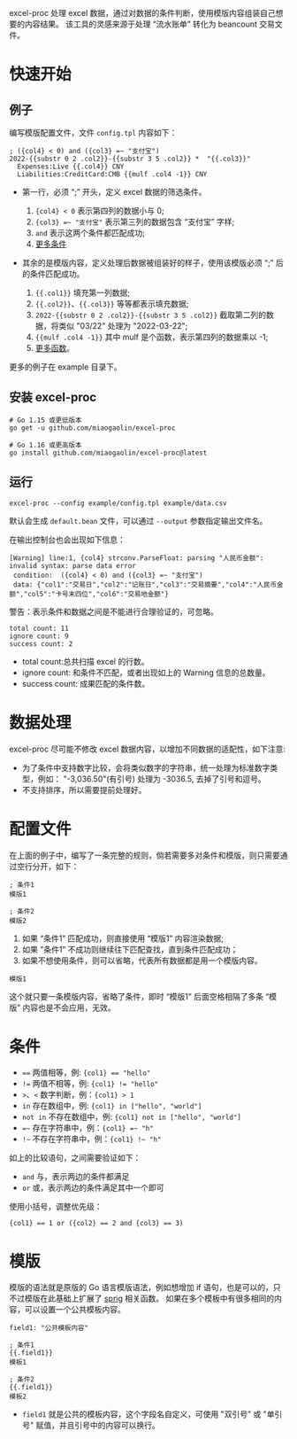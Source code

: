 excel-proc 处理 excel 数据，通过对数据的条件判断，使用模版内容组装自己想要的内容结果。
该工具的灵感来源于处理 “流水账单” 转化为 beancount 交易文件。

# 快速开始
## 例子
编写模版配置文件，文件 `config.tpl` 内容如下：
```
; ({col4} < 0) and ({col3} =~ "支付宝")
2022-{{substr 0 2 .col2}}-{{substr 3 5 .col2}} *  "{{.col3}}"
  Expenses:Live {{.col4}} CNY
  Liabilities:CreditCard:CMB {{mulf .col4 -1}} CNY
```

* 第一行，必须 “;” 开头，定义 excel 数据的筛选条件。
    1. `{col4} < 0` 表示第四列的数据小与 0;
    2. `{col3} =~ "支付宝"` 表示第三列的数据包含 “支付宝” 字样;
    3. `and` 表示这两个条件都匹配成功;
    4. [更多条件](#条件)

* 其余的是模版内容，定义处理后数据被组装好的样子，使用该模版必须 “;” 后的条件匹配成功。
    1. `{{.col1}}` 填充第一列数据;
    2. `{{.col2}}`、`{{.col3}}` 等等都表示填充数据;
    3. `2022-{{substr 0 2 .col2}}-{{substr 3 5 .col2}}` 截取第二列的数据，将类似 "03/22" 处理为 "2022-03-22";
    4. `{{mulf .col4 -1}}` 其中 mulf 是个函数，表示第四列的数据乘以 -1;
    5. [更多函数](http://masterminds.github.io/sprig/)。

更多的例子在 example 目录下。

## 安装 excel-proc
```shell
# Go 1.15 或更低版本
go get -u github.com/miaogaolin/excel-proc

# Go 1.16 或更高版本
go install github.com/miaogaolin/excel-proc@latest
```

## 运行
```
excel-proc --config example/config.tpl example/data.csv
```
默认会生成 `default.bean` 文件，可以通过 `--output` 参数指定输出文件名。

在输出控制台也会出现如下信息：
```shell
[Warning] line:1, {col4} strconv.ParseFloat: parsing "人民币金额": invalid syntax: parse data error 
 condition:  ({col4} < 0) and ({col3} =~ "支付宝")
 data: {"col1":"交易日","col2":"记账日","col3":"交易摘要","col4":"人民币金额","col5":"卡号末四位","col6":"交易地金额"}
```
警告：表示条件和数据之间是不能进行合理验证的，可忽略。

```shell
total count: 11
ignore count: 9
success count: 2
```
* total count:总共扫描 excel 的行数。
* ignore count: 和条件不匹配，或者出现如上的 Warning 信息的总数量。
* success count: 成果匹配的条件数。

# 数据处理
excel-proc 尽可能不修改 excel 数据内容，以增加不同数据的适配性，如下注意:

* 为了条件中支持数字比较，会将类似数字的字符串，统一处理为标准数字类型，例如： "-3,036.50"(有引号) 处理为 -3036.5, 去掉了引号和逗号。
* 不支持排序，所以需要提前处理好。

# 配置文件
在上面的例子中，编写了一条完整的规则，倘若需要多对条件和模版，则只需要通过空行分开，如下：  

```
; 条件1
模版1

; 条件2
模版2
```

1. 如果 “条件1” 匹配成功，则直接使用 “模版1” 内容渲染数据;
2. 如果 "条件1” 不成功则继续往下匹配查找，直到条件匹配成功；
3. 如果不想使用条件，则可以省略，代表所有数据都是用一个模版内容。

```
模版1
```
这个就只要一条模版内容，省略了条件，即时 “模版1” 后面空格相隔了多条 “模版” 内容也是不会应用，无效。

# 条件

* `==` 两值相等，例: `{col1} == "hello"`
* `!=` 两值不相等，例: `{col1} != "hello"`
* `>`、`<` 数字判断，例：`{col1} > 1`
* `in` 存在数组中，例: `{col1} in ["hello", "world"]`
* `not in` 不存在数组中，例: `{col1} not in ["hello", "world"]`
* `=~` 存在字符串中，例：`{col1} =~ "h"`
* `!~` 不存在字符串中，例：`{col1} !~ "h"`

如上的比较语句，之间需要验证如下：

* `and` 与，表示两边的条件都满足
* `or` 或，表示两边的条件满足其中一个即可

使用小括号，调整优先级：
```shell
{col1} == 1 or ({col2} == 2 and {col3} == 3)
```


# 模版
模版的语法就是原版的 Go 语言模版语法，例如想增加 if 语句，也是可以的，只不过模版在此基础上扩展了 [sprig](http://masterminds.github.io/sprig/) 相关函数。
如果在多个模板中有很多相同的内容，可以设置一个公共模板内容。

```
field1: "公共模板内容"

; 条件1
{{.field1}}
模板1

; 条件2
{{.field1}}
模板2
```
* `field1` 就是公共的模板内容，这个字段名自定义，可使用 "双引号" 或 "单引号" 赋值，并且引号中的内容可以换行。